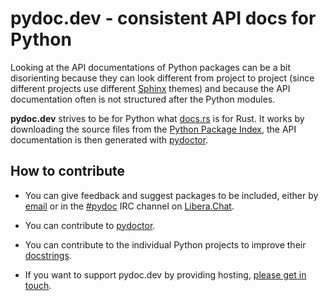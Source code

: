 # pydoc.dev - consistent API docs for Python

Looking at the API documentations of Python packages can be a bit disorienting
because they can look different from project to project (since different
projects use different [Sphinx] themes) and because the API documentation
often is not structured after the Python modules.

**pydoc.dev** strives to be for Python what [docs.rs] is for Rust.
It works by downloading the source files from the [Python Package Index],
the API documentation is then generated with [pydoctor].

<!-- package list -->

## How to contribute

* You can give feedback and suggest packages to be included,
  either by [email] or in the [#pydoc] IRC channel on [Libera.Chat].

* You can contribute to [pydoctor].

* You can contribute to the individual Python projects
  to improve their [docstrings].

* If you want to support pydoc.dev by providing hosting,
  [please get in touch][email].

[Sphinx]: https://www.sphinx-doc.org/
[docs.rs]: https://docs.rs/
[Python Package Index]: https://pypi.org/
[pydoctor]: https://github.com/twisted/pydoctor
[email]: mailto:martin@push-f.com
[#pydoc]: https://web.libera.chat/?channel=#pydoc
[Libera.Chat]: https://libera.chat/
[docstrings]: https://www.python.org/dev/peps/pep-0257/
